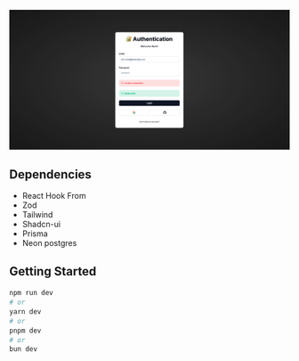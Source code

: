 ![auth-form](./public/readme-image.png "auth form")

## Dependencies

- React Hook From
- Zod
- Tailwind
- Shadcn-ui
- Prisma
- Neon postgres

## Getting Started

```bash
npm run dev
# or
yarn dev
# or
pnpm dev
# or
bun dev
```
